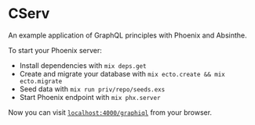 # CServ

An example application of GraphQL principles with Phoenix and Absinthe. 

To start your Phoenix server:

  * Install dependencies with `mix deps.get`
  * Create and migrate your database with `mix ecto.create && mix ecto.migrate`
  * Seed data with `mix run priv/repo/seeds.exs`
  * Start Phoenix endpoint with `mix phx.server`

Now you can visit [`localhost:4000/graphiql`](http://localhost:4000/graphiql) from your browser.
